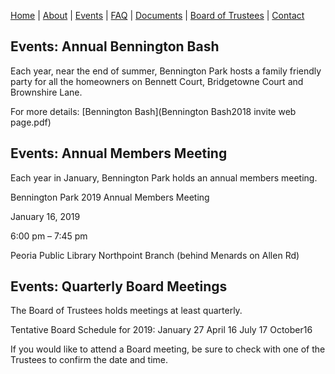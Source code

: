 [Home](index.md) | [About](about.md) | [Events](events.md) | [FAQ](faq.md) | [Documents](documents.md) | [Board of Trustees](trustees.md) | [Contact](contact.md)

## Events:   Annual Bennington Bash

Each year, near the end of summer, Bennington Park hosts a family friendly party for all the homeowners on Bennett Court, Bridgetowne Court and Brownshire Lane.

For more details: [Bennington Bash](Bennington Bash2018 invite web page.pdf)

## Events:   Annual Members Meeting

Each year in January, Bennington Park holds an annual members meeting.

Bennington Park 2019 Annual Members Meeting

January 16, 2019

6:00 pm – 7:45 pm

Peoria Public Library Northpoint Branch (behind Menards on Allen Rd)

## Events:  Quarterly Board Meetings

The Board of Trustees holds meetings at least quarterly.  

Tentative Board Schedule for 2019:
January 27
April 16
July 17
October16

If you would like to attend a Board meeting, be sure to check with one of the Trustees to confirm the date and time.
